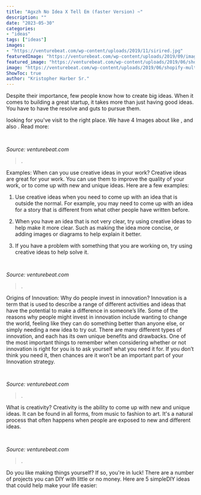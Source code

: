 ```yaml
---
title: "Agxzh No Idea X Tell Em (faster Version) ~"
description: ""
date: "2023-05-30"
categories:
- "ideas"
tags: ["ideas"]
images:
- "https://venturebeat.com/wp-content/uploads/2019/11/sirired.jpg"
featuredImage: "https://venturebeat.com/wp-content/uploads/2019/09/image1-7.png?w=640"
featured_image: "https://venturebeat.com/wp-content/uploads/2019/06/shopify-multi-language.png"
image: "https://venturebeat.com/wp-content/uploads/2019/06/shopify-multi-language.png"
ShowToc: true
author: "Kristopher Harber Sr."
---
```



Despite their importance, few people know how to create big ideas. When it comes to building a great startup, it takes more than just having good ideas. You have to have the resolve and guts to pursue them.

	

		
looking for  you've visit to the right place. We have 4 Images about  like ,  and also . Read more:
		
    
## 

<img loading=lazy src="https://venturebeat.com/wp-content/uploads/2018/12/amber-33-sized.jpg?w=800" onerror="this.onerror=null;this.src='https://tse4.mm.bing.net/th?id=OIP.veBmFWX3HXV8NVuPMrjrHAHaE7&amp;pid=15.1';" alt="">

_Source: venturebeat.com_

>. 

	

Examples: When can you use creative ideas in your work?
Creative ideas are great for your work. You can use them to improve the quality of your work, or to come up with new and unique ideas. Here are a few examples:
1. Use creative ideas when you need to come up with an idea that is outside the normal. For example, you may need to come up with an idea for a story that is different from what other people have written before.

2. When you have an idea that is not very clear, try using creative ideas to help make it more clear. Such as making the idea more concise, or adding images or diagrams to help explain it better.

3. If you have a problem with something that you are working on, try using creative ideas to help solve it.

    
## 

<img loading=lazy src="https://venturebeat.com/wp-content/uploads/2019/09/image1-7.png?w=640" onerror="this.onerror=null;this.src='https://tse2.mm.bing.net/th?id=OIP.MXKRSeSntpSnKBP_zY2X1gHaDv&amp;pid=15.1';" alt="">

_Source: venturebeat.com_

>. 

	

Origins of Innovation: Why do people invest in innovation?
Innovation is a term that is used to describe a range of different activities and ideas that have the potential to make a difference in someone’s life. Some of the reasons why people might invest in innovation include wanting to change the world, feeling like they can do something better than anyone else, or simply needing a new idea to try out. There are many different types of innovation, and each has its own unique benefits and drawbacks. One of the most important things to remember when considering whether or not innovation is right for you is to ask yourself what you need it for. If you don’t think you need it, then chances are it won’t be an important part of your Innovation strategy.

    
## 

<img loading=lazy src="https://venturebeat.com/wp-content/uploads/2019/11/sirired.jpg" onerror="this.onerror=null;this.src='https://tse3.mm.bing.net/th?id=OIP.JLRusF0NhdqAVoxmYe6LnQHaDt&amp;pid=15.1';" alt="">

_Source: venturebeat.com_

>. 

	

What is creativity?
Creativity is the ability to come up with new and unique ideas. It can be found in all forms, from music to fashion to art. It's a natural process that often happens when people are exposed to new and different ideas.

    
## 

<img loading=lazy src="https://venturebeat.com/wp-content/uploads/2019/06/shopify-multi-language.png" onerror="this.onerror=null;this.src='https://tse1.mm.bing.net/th?id=OIP.n4dZNeAVb2jWCDcLpu6k4gHaEo&amp;pid=15.1';" alt="">

_Source: venturebeat.com_

>. 

	

Do you like making things yourself? If so, you're in luck! There are a number of projects you can DIY with little or no money. Here are 5 simpleDIY ideas that could help make your life easier: 

